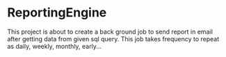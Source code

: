 # ReportingEngine
This project is about to create a back ground job to send report in email after getting data from given sql query. This job takes frequency to repeat as daily, weekly, monthly, early...
